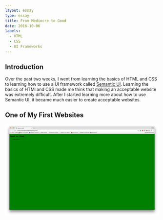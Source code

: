 ```yaml
---
layout: essay
type: essay
title: From Mediocre to Good
date: 2016-10-06
labels:
  - HTML
  - CSS
  - UI Frameworks
---
```


<h2>Introduction</h2>

Over the past two weeks, I went from learning the basics of HTML and CSS to learning how to use a UI framework called <a href="http://semantic-ui.com/" target="_blank">Semantic UI</a>. Learning the basics of HTMl and CSS made me think that making an acceptable website was extremely difficult. After I started learning more about how to use Semantic UI, it became much easier to create acceptable websites.

<h2>One of My First Websites</h2>

<img class="ui large rounded image" src="../images/Essays/From-Mediocre-to-Good/owed-to-chad1.png">